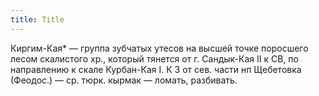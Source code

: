```yaml
---
title: Title
---
```


Киргим-Кая* — группа зубчатых утесов на высшей точке поросшего лесом скалистого
хр., который тянется от г. Сандык-Кая II к СВ, по направлению к скале Курбан-Кая
I. К З от сев. части нп Щебетовка (Феодос.) — ср. тюрк. кырмак — ломать,
разбивать.
